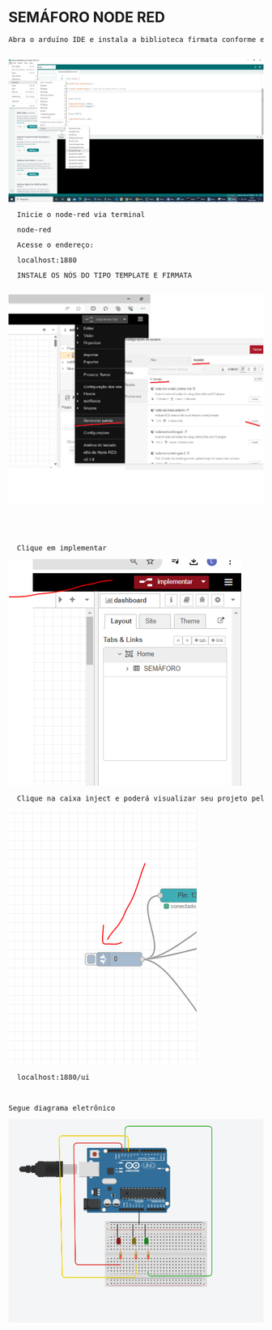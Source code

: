 # SEMÁFORO NODE RED

<pre>
Abra o arduíno IDE e instala a biblioteca firmata conforme exemplo e depois carregue o código standard firmata
  
</pre>

<img src="04.png">
<PRE>
  Inicie o node-red via terminal
</PRE>
<pre>
  node-red
</pre>

<pre>
  Acesse o endereço:
</pre>

<pre>
  localhost:1880
</pre>

<pre>
  INSTALE OS NÓS DO TIPO TEMPLATE E FIRMATA
</pre>

<pre>

<img src="10.png">  
</pre>

<pre>
<IMPORTE O ARQUIVO "semaforo1.json" presente no github
<img src="01.png">  
</pre>


<br>
<pre>
  Clique em implementar
</pre>
<img src="02.PNG">

<pre>
  Clique na caixa inject e poderá visualizar seu projeto pelo link :
</pre>
<img src="03.PNG">
 
<pre>
  localhost:1880/ui
</pre>
<br>
<pre>
Segue diagrama eletrônico 
</pre>
<img src="05.PNG">


